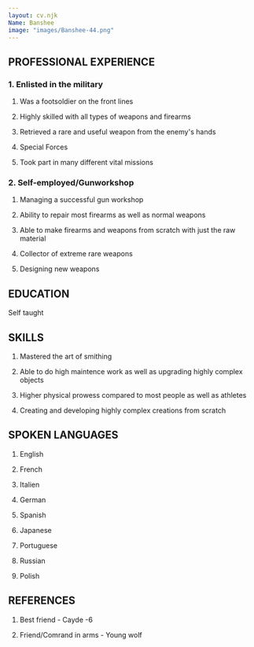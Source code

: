 ```yaml
--- 
layout: cv.njk
Name: Banshee
image: "images/Banshee-44.png"
---
```


## <a id="PE">PROFESSIONAL EXPERIENCE</a> 

### 1. Enlisted in the military

1. Was a footsoldier on the front lines

2. Highly skilled with all types of weapons and firearms

3. Retrieved a rare and useful weapon from the enemy's hands

4. Special Forces

5. Took part in many different vital missions 

### 2. Self-employed/Gunworkshop

1.  Managing a successful gun workshop

2.  Ability to repair most firearms as well as normal weapons

3. Able to make firearms and weapons from scratch with just the raw material

4. Collector of extreme rare weapons

5. Designing new weapons

## <a id="ED">EDUCATION</a> 

Self taught

## <a id="SK">SKILLS</a> 

1. Mastered the art of smithing

2. Able to do high maintence work as well as upgrading highly complex objects

3. Higher physical prowess compared to most people as well as athletes

4. Creating and developing highly complex creations from scratch

## <a id="LA">SPOKEN LANGUAGES</a> 

1. English

2. French

3. Italien

4. German

5. Spanish

6. Japanese 

7. Portuguese

8. Russian

9. Polish 

## <a id="RE">REFERENCES</a> 

1. Best friend - Cayde -6 

2. Friend/Comrand in arms - Young wolf